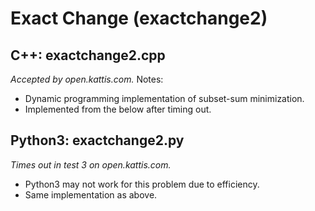 # Exact Change (exactchange2)
## C++: exactchange2.cpp
*Accepted by open.kattis.com.*
Notes:
* Dynamic programming implementation of subset-sum minimization.
* Implemented from the below after timing out.

## Python3: exactchange2.py
*Times out in test 3 on open.kattis.com.*
* Python3 may not work for this problem due to efficiency.
* Same implementation as above.
